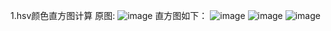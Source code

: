 1.hsv颜色直方图计算
原图:
![image](https://user-images.githubusercontent.com/49329953/117602900-54b6d600-b184-11eb-90af-0ab8f8012fc0.png)
直方图如下：
![image](https://user-images.githubusercontent.com/49329953/117602942-70ba7780-b184-11eb-8a63-93814c116be1.png)
![image](https://user-images.githubusercontent.com/49329953/117602952-7748ef00-b184-11eb-8c8e-e790258a81ea.png)
![image](https://user-images.githubusercontent.com/49329953/117602957-7d3ed000-b184-11eb-87c8-c573ae7382c7.png)
